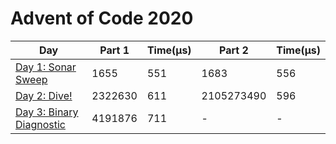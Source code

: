 # Advent of Code 2020

| Day                                        | Part 1  | Time(μs) | Part 2     | Time(μs) |
| ------------------------------------------ | ------- | -------- | ---------- | -------- |
| [Day 1: Sonar Sweep](./src/days/d01)       | 1655    | 551      | 1683       | 556      |
| [Day 2: Dive!](./src/days/d02)             | 2322630 | 611      | 2105273490 | 596      |
| [Day 3: Binary Diagnostic](./src/days/d03) | 4191876 | 711      | -          | -        |
